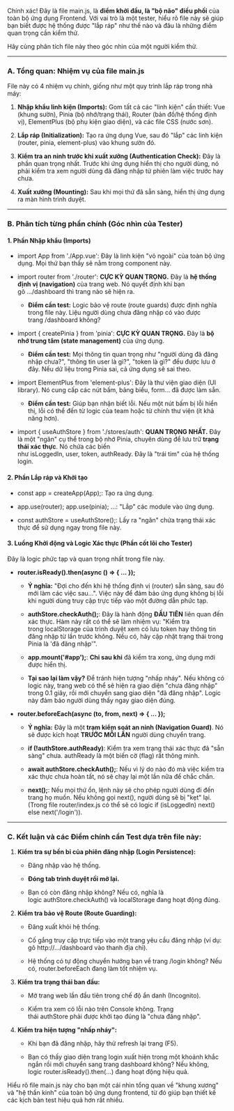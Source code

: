 Chính xác! Đây là file main.js, là **điểm khởi đầu, là "bộ não" điều phối** của toàn bộ ứng dụng Frontend. Với vai trò là một tester, hiểu rõ file này sẽ giúp bạn biết được hệ thống được "lắp ráp" như thế nào và đâu là những điểm quan trọng cần kiểm thử.

Hãy cùng phân tích file này theo góc nhìn của một người kiểm thử.

---

### **A. Tổng quan: Nhiệm vụ của file main.js**

File này có 4 nhiệm vụ chính, giống như một quy trình lắp ráp trong nhà máy:

1. **Nhập khẩu linh kiện (Imports):** Gom tất cả các "linh kiện" cần thiết: Vue (khung sườn), Pinia (bộ nhớ/trạng thái), Router (bản đồ/hệ thống định vị), ElementPlus (bộ phụ kiện giao diện), và các file CSS (nước sơn).
    
2. **Lắp ráp (Initialization):** Tạo ra ứng dụng Vue, sau đó "lắp" các linh kiện (router, pinia, element-plus) vào khung sườn đó.
    
3. **Kiểm tra an ninh trước khi xuất xưởng (Authentication Check):** Đây là phần quan trọng nhất. Trước khi ứng dụng hiển thị cho người dùng, nó phải kiểm tra xem người dùng đã đăng nhập từ phiên làm việc trước hay chưa.
    
4. **Xuất xưởng (Mounting):** Sau khi mọi thứ đã sẵn sàng, hiển thị ứng dụng ra màn hình trình duyệt.
    

---

### **B. Phân tích từng phần chính (Góc nhìn của Tester)**

#### **1. Phần Nhập khẩu (Imports)**

- import App from './App.vue': Đây là linh kiện "vỏ ngoài" của toàn bộ ứng dụng. Mọi thứ bạn thấy sẽ nằm trong component này.
    
- import router from './router': **CỰC KỲ QUAN TRỌNG.** Đây là **hệ thống định vị (navigation)** của trang web. Nó quyết định khi bạn gõ .../dashboard thì trang nào sẽ hiện ra.
    
    - **Điểm cần test:** Logic bảo vệ route (route guards) được định nghĩa trong file này. Liệu người dùng chưa đăng nhập có vào được trang /dashboard không?
        
- import { createPinia } from 'pinia': **CỰC KỲ QUAN TRỌNG.** Đây là **bộ nhớ trung tâm (state management)** của ứng dụng.
    
    - **Điểm cần test:** Mọi thông tin quan trọng như "người dùng đã đăng nhập chưa?", "thông tin user là gì?", "token là gì?" đều được lưu ở đây. Nếu dữ liệu trong Pinia sai, cả ứng dụng sẽ sai theo.
        
- import ElementPlus from 'element-plus': Đây là thư viện giao diện (UI library). Nó cung cấp các nút bấm, bảng biểu, form... đã được làm sẵn.
    
    - **Điểm cần test:** Giúp bạn nhận biết lỗi. Nếu một nút bấm bị lỗi hiển thị, lỗi có thể đến từ logic của team hoặc từ chính thư viện (ít khả năng hơn).
        
- import { useAuthStore } from './stores/auth': **QUAN TRỌNG NHẤT.** Đây là một "ngăn" cụ thể trong bộ nhớ Pinia, chuyên dùng để lưu trữ **trạng thái xác thực**. Nó chứa các biến như isLoggedIn, user, token, authReady. Đây là "trái tim" của hệ thống login.
    

#### **2. Phần Lắp ráp và Khởi tạo**

- const app = createApp(App);: Tạo ra ứng dụng.
    
- app.use(router); app.use(pinia); ...: "Lắp" các module vào ứng dụng.
    
- const authStore = useAuthStore();: Lấy ra "ngăn" chứa trạng thái xác thực để sử dụng ngay trong file này.
    

#### **3. Luồng Khởi động và Logic Xác thực (Phần cốt lõi cho Tester)**

Đây là logic phức tạp và quan trọng nhất trong file này.

- **router.isReady().then(async () => { ... });**
    
    - **Ý nghĩa:** "Đợi cho đến khi hệ thống định vị (router) sẵn sàng, sau đó mới làm các việc sau...". Việc này để đảm bảo ứng dụng không bị lỗi khi người dùng truy cập trực tiếp vào một đường dẫn phức tạp.
        
    - **authStore.checkAuth();**: Đây là hành động **ĐẦU TIÊN** liên quan đến xác thực. Hàm này rất có thể sẽ làm nhiệm vụ: "Kiểm tra trong localStorage của trình duyệt xem có lưu token hay thông tin đăng nhập từ lần trước không. Nếu có, hãy cập nhật trạng thái trong Pinia là 'đã đăng nhập'".
        
    - **app.mount('#app');**: **Chỉ sau khi** đã kiểm tra xong, ứng dụng mới được hiển thị.
        
    - **Tại sao lại làm vậy?** Để tránh hiện tượng "nhấp nháy". Nếu không có logic này, trang web có thể sẽ hiện ra giao diện "chưa đăng nhập" trong 0.1 giây, rồi mới chuyển sang giao diện "đã đăng nhập". Logic này đảm bảo người dùng thấy ngay giao diện đúng.
        
- **router.beforeEach(async (to, from, next) => { ... });**
    
    - **Ý nghĩa:** Đây là một **trạm kiểm soát an ninh (Navigation Guard)**. Nó sẽ được kích hoạt **TRƯỚC MỖI LẦN** người dùng chuyển trang.
        
    - **if (!authStore.authReady)**: Kiểm tra xem trạng thái xác thực đã "sẵn sàng" chưa. authReady là một biến cờ (flag) rất thông minh.
        
    - **await authStore.checkAuth();**: Nếu vì lý do nào đó mà việc kiểm tra xác thực chưa hoàn tất, nó sẽ chạy lại một lần nữa để chắc chắn.
        
    - **next();**: Nếu mọi thứ ổn, lệnh này sẽ cho phép người dùng đi đến trang họ muốn. Nếu không gọi next(), người dùng sẽ bị "kẹt" lại. (Trong file router/index.js có thể sẽ có logic if (isLoggedIn) next() else next('/login')).
        

---

### **C. Kết luận và các Điểm chính cần Test dựa trên file này:**

1. **Kiểm tra sự bền bỉ của phiên đăng nhập (Login Persistence):**
    
    - Đăng nhập vào hệ thống.
        
    - **Đóng tab trình duyệt rồi mở lại.**
        
    - Bạn có còn đăng nhập không? Nếu có, nghĩa là logic authStore.checkAuth() và localStorage đang hoạt động đúng.
        
2. **Kiểm tra bảo vệ Route (Route Guarding):**
    
    - Đăng xuất khỏi hệ thống.
        
    - Cố gắng truy cập trực tiếp vào một trang yêu cầu đăng nhập (ví dụ: gõ http://.../dashboard vào thanh địa chỉ).
        
    - Hệ thống có tự động chuyển hướng bạn về trang /login không? Nếu có, router.beforeEach đang làm tốt nhiệm vụ.
        
3. **Kiểm tra trạng thái ban đầu:**
    
    - Mở trang web lần đầu tiên trong chế độ ẩn danh (Incognito).
        
    - Kiểm tra xem có lỗi nào trên Console không. Trạng thái authStore phải được khởi tạo đúng là "chưa đăng nhập".
        
4. **Kiểm tra hiện tượng "nhấp nháy":**
    
    - Khi bạn đã đăng nhập, hãy thử refresh lại trang (F5).
        
    - Bạn có thấy giao diện trang login xuất hiện trong một khoảnh khắc ngắn rồi mới chuyển sang trang dashboard không? Nếu không, logic router.isReady().then(...) đang hoạt động hiệu quả.
        

Hiểu rõ file main.js này cho bạn một cái nhìn tổng quan về "khung xương" và "hệ thần kinh" của toàn bộ ứng dụng frontend, từ đó giúp bạn thiết kế các kịch bản test hiệu quả hơn rất nhiều.
